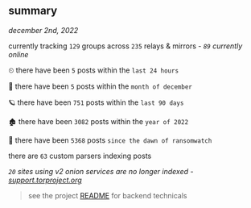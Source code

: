 
## summary
_december 2nd, 2022_

currently tracking `129` groups across `235` relays & mirrors - _`89` currently online_

⏲ there have been `5` posts within the `last 24 hours`

🦈 there have been `5` posts within the `month of december`

🪐 there have been `751` posts within the `last 90 days`

🏚 there have been `3082` posts within the `year of 2022`

🦕 there have been `5368` posts `since the dawn of ransomwatch`

there are `63` custom parsers indexing posts

_`20` sites using v2 onion services are no longer indexed - [support.torproject.org](https://support.torproject.org/onionservices/v2-deprecation/)_

> see the project [README](https://github.com/joshhighet/ransomwatch#ransomwatch--) for backend technicals
